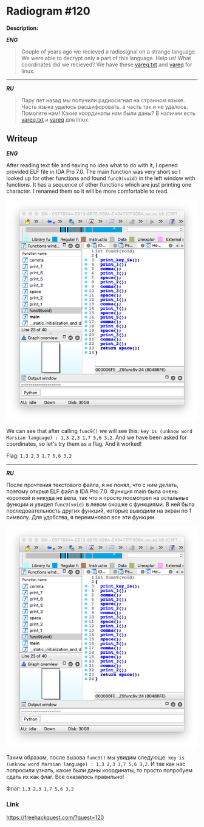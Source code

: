 # Radiogram #120
**Description:**

***ENG***
> Couple of years ago we recieved a radiosignal on a strange language. We were able to decrypt only a part of this language. Help us! What coordinates did we recieved? We have these [vareq.txt](/FHQ/files/steganography/vareq.txt) and [vareq](/FHQ/files/steganography/vareq.elf) for linux.

---

***RU***
> Пару лет назад мы получили радиосигнал на странном языке. 
> Часть языка удалось расшифоровать, а часть так и не удалось. Помогите нам!
> Какие координаты нам были даны? 
> В наличии есть [vareq.txt](/FHQ/files/steganography/vareq.txt) и [vareq](/FHQ/files/steganography/vareq.elf) для linux.

## Writeup

***ENG*** 

After reading text file and having no idea what to do with it, I opened provided ELF file in IDA Pro 7.0. The main function was very short so I looked up for other functions and found `func9(void)` in the left window with functions. It has a sequence of other functions which are just printing one character. I renamed them so it will be more comfortable to read.

![IDA_dump](/FHQ/images/steganography/IDA_dump.png)

We can see that after calling `func9()` we will see this: `key is (unknow word Marsian language) : 1,3 2,3 1,7 5,6 3,2`. And we have been asked for coordinates, so let's try them as a flag. And it worked!

Flag: `1,3 2,3 1,7 5,6 3,2`

---

***RU***

После прочтения текстового файла, я не понял, что с ним делать, поэтому открыл ELF файл в IDA Pro 7.0. Функция main была очень короткой и никуда не вела, так что я просто посмотрел на остальные функции и увидел `func9(void)` в левом окошке с функциями. В ней была последовательность других функций, которые выводили на экран по 1 символу. Для удобства, я переимновал все эти функции.

![IDA_dump](/FHQ/images/steganography/IDA_dump.png)

Таким образом, после вызова `func9()` мы увидим следующе: `key is (unknow word Marsian language) : 1,3 2,3 1,7 5,6 3,2`. И так как нас попросили узнать, какие были даны координаты, то просто попробуем сдать их как флаг. Все оказалось правильно!

Флаг: `1,3 2,3 1,7 5,6 3,2`

### Link

https://freehackquest.com/?quest=120
